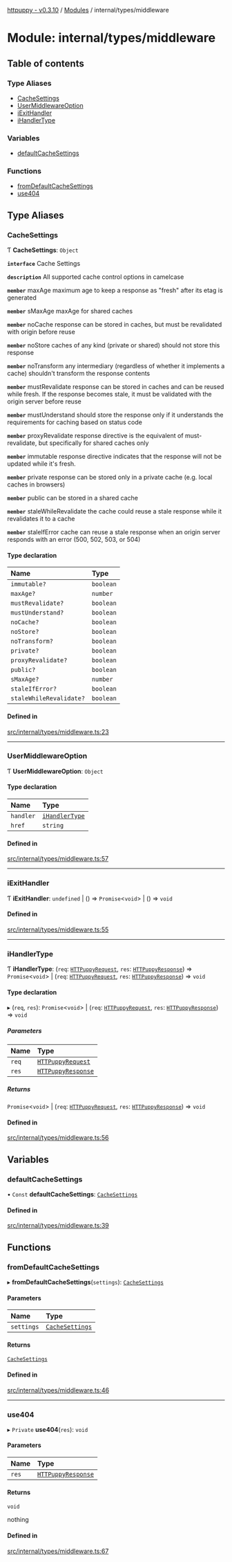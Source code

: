 [httpuppy - v0.3.10](../README.md) / [Modules](../modules.md) / internal/types/middleware

# Module: internal/types/middleware

## Table of contents

### Type Aliases

- [CacheSettings](internal_types_middleware.md#cachesettings)
- [UserMiddlewareOption](internal_types_middleware.md#usermiddlewareoption)
- [iExitHandler](internal_types_middleware.md#iexithandler)
- [iHandlerType](internal_types_middleware.md#ihandlertype)

### Variables

- [defaultCacheSettings](internal_types_middleware.md#defaultcachesettings)

### Functions

- [fromDefaultCacheSettings](internal_types_middleware.md#fromdefaultcachesettings)
- [use404](internal_types_middleware.md#use404)

## Type Aliases

### CacheSettings

Ƭ **CacheSettings**: `Object`

**`interface`** Cache Settings

**`description`** All supported cache control options in camelcase

**`member`** maxAge maximum age to keep a response as "fresh" after its etag is generated

**`member`** sMaxAge maxAge for shared caches

**`member`** noCache response can be stored in caches, but must be revalidated with origin before reuse

**`member`** noStore caches of any kind (private or shared) should not store this response

**`member`** noTransform any intermediary (regardless of whether it implements a cache) shouldn't transform the response contents

**`member`** mustRevalidate response can be stored in caches and can be reused while fresh. If the response becomes stale, it must be validated with the origin server before reuse

**`member`** mustUnderstand should store the response only if it understands the requirements for caching based on status code

**`member`** proxyRevalidate response directive is the equivalent of must-revalidate, but specifically for shared caches only

**`member`** immutable response directive indicates that the response will not be updated while it's fresh.

**`member`** private response can be stored only in a private cache (e.g. local caches in browsers)

**`member`** public can be stored in a shared cache

**`member`** staleWhileRevalidate the cache could reuse a stale response while it revalidates it to a cache

**`member`** staleIfError  cache can reuse a stale response when an origin server responds with an error (500, 502, 503, or 504)

#### Type declaration

| Name | Type |
| :------ | :------ |
| `immutable?` | `boolean` |
| `maxAge?` | `number` |
| `mustRevalidate?` | `boolean` |
| `mustUnderstand?` | `boolean` |
| `noCache?` | `boolean` |
| `noStore?` | `boolean` |
| `noTransform?` | `boolean` |
| `private?` | `boolean` |
| `proxyRevalidate?` | `boolean` |
| `public?` | `boolean` |
| `sMaxAge?` | `number` |
| `staleIfError?` | `boolean` |
| `staleWhileRevalidate?` | `boolean` |

#### Defined in

[src/internal/types/middleware.ts:23](https://github.com/abschill/httpuppy/blob/dfb46c7/src/internal/types/middleware.ts#L23)

___

### UserMiddlewareOption

Ƭ **UserMiddlewareOption**: `Object`

#### Type declaration

| Name | Type |
| :------ | :------ |
| `handler` | [`iHandlerType`](internal_types_middleware.md#ihandlertype) |
| `href` | `string` |

#### Defined in

[src/internal/types/middleware.ts:57](https://github.com/abschill/httpuppy/blob/dfb46c7/src/internal/types/middleware.ts#L57)

___

### iExitHandler

Ƭ **iExitHandler**: `undefined` \| () => `Promise`<`void`\> \| () => `void`

#### Defined in

[src/internal/types/middleware.ts:55](https://github.com/abschill/httpuppy/blob/dfb46c7/src/internal/types/middleware.ts#L55)

___

### iHandlerType

Ƭ **iHandlerType**: (`req`: [`HTTPuppyRequest`](../interfaces/useServer.HTTPuppyRequest.md), `res`: [`HTTPuppyResponse`](../interfaces/useServer.HTTPuppyResponse.md)) => `Promise`<`void`\> \| (`req`: [`HTTPuppyRequest`](../interfaces/useServer.HTTPuppyRequest.md), `res`: [`HTTPuppyResponse`](../interfaces/useServer.HTTPuppyResponse.md)) => `void`

#### Type declaration

▸ (`req`, `res`): `Promise`<`void`\> \| (`req`: [`HTTPuppyRequest`](../interfaces/useServer.HTTPuppyRequest.md), `res`: [`HTTPuppyResponse`](../interfaces/useServer.HTTPuppyResponse.md)) => `void`

##### Parameters

| Name | Type |
| :------ | :------ |
| `req` | [`HTTPuppyRequest`](../interfaces/useServer.HTTPuppyRequest.md) |
| `res` | [`HTTPuppyResponse`](../interfaces/useServer.HTTPuppyResponse.md) |

##### Returns

`Promise`<`void`\> \| (`req`: [`HTTPuppyRequest`](../interfaces/useServer.HTTPuppyRequest.md), `res`: [`HTTPuppyResponse`](../interfaces/useServer.HTTPuppyResponse.md)) => `void`

#### Defined in

[src/internal/types/middleware.ts:56](https://github.com/abschill/httpuppy/blob/dfb46c7/src/internal/types/middleware.ts#L56)

## Variables

### defaultCacheSettings

• `Const` **defaultCacheSettings**: [`CacheSettings`](internal_types_middleware.md#cachesettings)

#### Defined in

[src/internal/types/middleware.ts:39](https://github.com/abschill/httpuppy/blob/dfb46c7/src/internal/types/middleware.ts#L39)

## Functions

### fromDefaultCacheSettings

▸ **fromDefaultCacheSettings**(`settings`): [`CacheSettings`](internal_types_middleware.md#cachesettings)

#### Parameters

| Name | Type |
| :------ | :------ |
| `settings` | [`CacheSettings`](internal_types_middleware.md#cachesettings) |

#### Returns

[`CacheSettings`](internal_types_middleware.md#cachesettings)

#### Defined in

[src/internal/types/middleware.ts:46](https://github.com/abschill/httpuppy/blob/dfb46c7/src/internal/types/middleware.ts#L46)

___

### use404

▸ `Private` **use404**(`res`): `void`

#### Parameters

| Name | Type |
| :------ | :------ |
| `res` | [`HTTPuppyResponse`](../interfaces/useServer.HTTPuppyResponse.md) |

#### Returns

`void`

nothing

#### Defined in

[src/internal/types/middleware.ts:67](https://github.com/abschill/httpuppy/blob/dfb46c7/src/internal/types/middleware.ts#L67)
